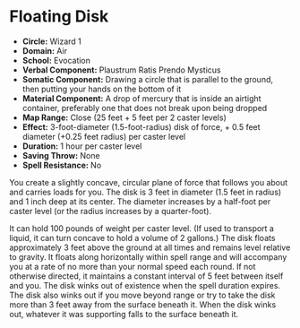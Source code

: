 # Floating Disk

- **Circle:** Wizard 1
- **Domain:** Air
- **School:** Evocation
- **Verbal Component:** Plaustrum Ratis Prendo Mysticus
- **Somatic Component:** Drawing a circle that is parallel to the ground, then putting your hands on the bottom of it
- **Material Component:** A drop of mercury that is inside an airtight container, preferably one that does not break upon being dropped
- **Map Range:** Close (25 feet + 5 feet per 2 caster levels)
- **Effect:** 3-foot-diameter (1.5-foot-radius) disk of force, + 0.5 feet diameter (+0.25 feet radius) per caster level
- **Duration:** 1 hour per caster level
- **Saving Throw:** None
- **Spell Resistance:** No

You create a slightly concave, circular plane of force that follows you about and carries loads for you. The disk is 3 feet in diameter (1.5 feet in radius) and 1 inch deep at its center. The diameter increases by a half-foot per caster level (or the radius increases by a quarter-foot).

It can hold 100 pounds of weight per caster level. (If used to transport a liquid, it can turn concave to hold a volume of 2 gallons.) The disk floats approximately 3 feet above the ground at all times and remains level relative to gravity. It floats along horizontally within spell range and will accompany you at a rate of no more than your normal speed each round. If not otherwise directed, it maintains a constant interval of 5 feet between itself and you. The disk winks out of existence when the spell duration expires. The disk also winks out if you move beyond range or try to take the disk more than 3 feet away from the surface beneath it. When the disk winks out, whatever it was supporting falls to the surface beneath it.
